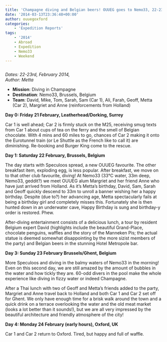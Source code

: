 ```yaml
---
title: 'Champagne diving and Belgian beers! OUUEG goes to Nemo33, 22-23rd February 2014'
date: '2014-03-13T23:36:48+00:00'
author: ouuegoxford
categories:
    - 'Expedition Reports'
tags:
    - '2014'
    - Abroad
    - Expedition
    - Nemo33
    - Weekend
---
```


![]()

*Dates: 22-23rd, February 2014,*   
*Author: Metta*

- **Mission**: Diving in Champagne
- **Destination**: Nemo33, Brussels, Belgium
- **Team**: David, Mike, Tom, Sarah, Sam (Car 1), Ali, Farah, Geoff, Metta (Car 2), Margriet and Anne (reinforcements from Holland)

**Day 0: Friday 21 February, Leatherhead/Dorking, Surrey**

Car 1 is well ahead; Car 2 is firmly stuck on the M25, receiving smug texts from Car 1 about cups of tea on the ferry and the smell of Belgian chocolate. With 4 mins and 60 miles to go, chances of Car 2 making it onto the Eurotunnel train (or Le Shuttle as the French like to call it) are diminishing. Re-booking and Burger King come to the rescue.

**Day 1: Saturday 22 February, Brussels, Belgium**

The day starts with Speculoos spread, a new OUUEG favourite. The other breakfast item, exploding egg, is less popular. After breakfast, we move on to that other club favourite, diving! At Nemo33 (33°C water, 33m deep, Nemo33, geddit?) we meet OUUEG alum Margriet and her friend Anne who have just arrived from Holland. As it’s Metta’s birthday, David, Sam, Sarah and Geoff quickly descend to 33m to unroll a banner wishing her a happy birthday. Despite (due to?) her advancing age, Metta spectacularly fails at being a birthday girl and completely misses this. Fortunately she is then hunted down in an underwater cave, Happy Birthday is sung and birthday-y order is restored. Phew.

After-diving entertainment consists of a delicious lunch, a tour by resident Belgium expert David (highlights include the beautiful Grand-Place, chocolate penguins, waffles and the story of the Manneken Pis; the actual statue is deemed somewhat disappointing by the more sizist members of the party) and Belgian beers in the stunning Hotel Metropole bar.

**Day 3: Sunday 23 February Brussels/Ghent, Belgium**

More Speculoos and diving in the balmy waters of Nemo33 in the morning! Even on this second day, we are still amazed by the amount of bubbles in the water and how tickly they are. 60-odd divers in the pool make the whole experience like diving in fizzy water or indeed Champagne.

After a Thai lunch with two of Geoff and Metta’s friends added to the party, Margriet and Anne travel back to Holland and both Car 1 and Car 2 set off for Ghent. We only have enough time for a brisk walk around the town and a quick drink on a terrace overlooking the water and the old meat market (looks a lot better than it sounds!), but we are all very impressed by the beautiful architecture and friendly atmosphere of the city!

**Day 4: Monday 24 February (early hours), Oxford, UK**

Car 1 and Car 2 return to Oxford. Tired, but happy and full of waffle.
